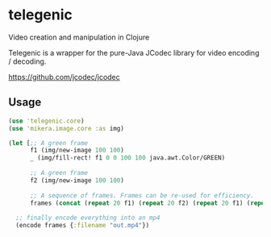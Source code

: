 # telegenic
Video creation and manipulation in Clojure

Telegenic is a wrapper for the pure-Java JCodec library for video encoding / decoding.

https://github.com/jcodec/jcodec

## Usage

```clojure
(use 'telegenic.core)
(use 'mikera.image.core :as img)

(let [;; A green frame
      f1 (img/new-image 100 100)
      _ (img/fill-rect! f1 0 0 100 100 java.awt.Color/GREEN)
      
      ;; A green frame
      f2 (img/new-image 100 100)
      
      ;; A sequence of frames. Frames can be re-used for efficiency.
      frames (concat (repeat 20 f1) (repeat 20 f2) (repeat 20 f1) (repeat 20 f2)))]
  
  ;; finally encode everything into an mp4
  (encode frames {:filename "out.mp4"})

```
